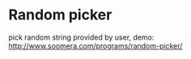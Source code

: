 # Random picker
pick random string provided by user, demo: http://www.soomera.com/programs/random-picker/
